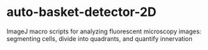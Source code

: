 # auto-basket-detector-2D
ImageJ macro scripts for analyzing fluorescent microscopy images: segmenting cells, divide into quadrants, and quantify innervation
